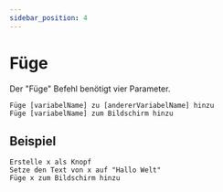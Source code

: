 ```yaml
---
sidebar_position: 4
---
```


# Füge

Der "Füge" Befehl benötigt vier Parameter.

```
Füge [variabelName] zu [andererVariabelName] hinzu
Füge [variabelName] zum Bildschirm hinzu
```

## Beispiel

```
Erstelle x als Knopf
Setze den Text von x auf "Hallo Welt"
Füge x zum Bildschirm hinzu
```
